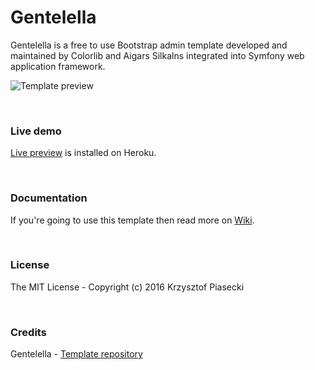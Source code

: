 # Gentelella

Gentelella is a free to use Bootstrap admin template developed and maintained by Colorlib and Aigars Silkalns integrated into Symfony web application framework.


![Template preview](http://krzysiekpiasecki.github.io/Gentelella/img/preview.png)

<br>

### Live demo

[Live preview](https://gentelella.herokuapp.com/admin/index) is installed on Heroku.

<br>

### Documentation

If you're going to use this template then read more on [Wiki](https://github.com/krzysiekpiasecki/Gentelella/wiki).

<br>

### License
The MIT License - Copyright (c) 2016 Krzysztof Piasecki

<br>

### Credits

Gentelella - <a href='https://github.com/puikinsh/gentelella'>Template repository</a>


